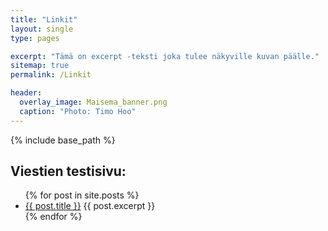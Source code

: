 ```yaml
---
title: "Linkit"
layout: single
type: pages

excerpt: "Tämä on excerpt -teksti joka tulee näkyville kuvan päälle."
sitemap: true
permalink: /Linkit

header:
  overlay_image: Maisema_banner.png
  caption: "Photo: Timo Hoo"
---
```


{% include base_path %}

## Viestien testisivu:

<ul>
  {% for post in site.posts %}
    <li>
      <a href="{{ post.url }}">{{ post.title }}</a>
      {{ post.excerpt }}
    </li>
  {% endfor %}
</ul>
